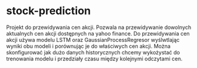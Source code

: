 # stock-prediction

Projekt do przewidywania cen akcji. Pozwala na przewidywanie dowolnych aktualnych cen akcji dostępnych na yahoo finance. 
Do przewidywania cen akcji używa modelu LSTM oraz GaussianProcessRegresor wyślwtlając wyniki obu modeli i porównując je do właściwych cen akcji.
Można skonfigurować jak dużo danych historycznych chcemy wykożystać do trenowania modelu i przedziały czasu między kolejnymi odczytami cen.
